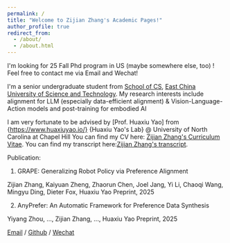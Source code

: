 ```yaml
---
permalink: /
title: "Welcome to Zijian Zhang's Academic Pages!"
author_profile: true
redirect_from: 
  - /about/
  - /about.html
---
```


I'm looking for 25 Fall Phd program in US (maybe somewhere else, too) ! Feel free to contact me via Email and Wechat!


I'm a senior undergraduate student from [School of CS](https://cise.ecust.edu.cn/), [East China University of Science and Technology](https://www.ecust.edu.cn/main.htm). My research interests include alignment for LLM (especially data-efficient alignment) \& Vision-Language-Action models and post-training for embodied AI

I am very fortunate to be advised by [Prof. Huaxiu Yao]  from {https://www.huaxiuyao.io/}  {Huaxiu Yao's Lab} @ University of North Carolina at Chapel Hill
You can find my CV here: [Zijian Zhang's Curriculum Vitae](../assets/ZijianZhang_CV.pdf).
You can find my transcript here:[Zijian Zhang's transcript](../images/transcript.jpg).

Publication:
1. GRAPE: Generalizing Robot Policy via Preference Alignment

Zijian Zhang, Kaiyuan Zheng, Zhaorun Chen, Joel Jang, Yi Li, Chaoqi Wang, Mingyu Ding, Dieter Fox,
Huaxiu Yao
Preprint, 2025

2. AnyPrefer: An Automatic Framework for Preference Data Synthesis

Yiyang Zhou, ..., Zijian Zhang, ..., Huaxiu Yao
Preprint, 2025


<script type="text/javascript" id="clustrmaps" src="//clustrmaps.com/map_v2.js?d=EAsjIhvNNIS81aTiSxWlOEtwuUtVIj4ioookKJfQjtE&cl=ffffff&w=a"></script>


[Email](mailto:21013097@mail.ecust.edu.cn) / [Github](https://github.com/zzj1111) / [Wechat](../images/wechat.jpg) 


